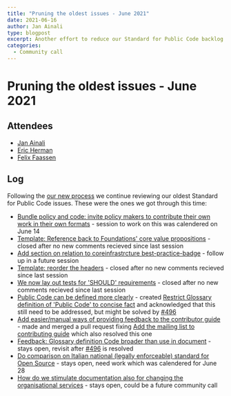 ```yaml
---
title: "Pruning the oldest issues - June 2021"
date: 2021-06-16
author: Jan Ainali
type: blogpost
excerpt: Another effort to reduce our Standard for Public Code backlog
categories:
  - Community call
---
```


# Pruning the oldest issues - June 2021

## Attendees

* [Jan Ainali](https://publiccode.net/who-we-are/team/jan-ainali.html)
* [Eric Herman](https://publiccode.net/who-we-are/team/eric-herman.html)
* [Felix Faassen](https://publiccode.net/who-we-are/team/felix-faassen.html)

## Log

Following the [our new process](/news/2021/06/14/pruning-our-backlog.md) we continue reviewing our oldest Standard for Public Code issues. These were the ones we got through this time:

- [Bundle policy and code: invite policy makers to contribute their own work in their own formats](https://github.com/publiccodenet/standard/issues/62) - session to work on this was calendered on June 14
- [Template: Reference back to Foundations' core value propositions](https://github.com/publiccodenet/standard/issues/167) - closed after no new comments recieved since last session
- [Add section on relation to coreinfrastrcture best-practice-badge](https://github.com/publiccodenet/standard/issues/200) - follow up in a future session
- [Template: reorder the headers](https://github.com/publiccodenet/standard/issues/135) - closed after no new comments recieved since last session
- [We now lay out tests for 'SHOULD' requirements](https://github.com/publiccodenet/standard/issues/155) - closed after no new comments recieved since last session
- [Public Code can be defined more clearly](https://github.com/publiccodenet/standard/issues/203) - created [Restrict Glossary definition of 'Public Code' to concise fact](https://github.com/publiccodenet/standard/issues/502) and acknowledged that this still need to be addressed, but might be solved by [#496](https://github.com/publiccodenet/standard/issues/496)
- [Add easier/manual ways of providing feedback to the contributor guide](https://github.com/publiccodenet/standard/issues/205) - made and merged a pull request fixing [Add the mailing list to contributing guide](https://github.com/publiccodenet/standard/issues/422) which also resolved this one
- [Feedback: Glossary definition Code broader than use in document](https://github.com/publiccodenet/standard/issues/208) - stays open, revisit after [#496](https://github.com/publiccodenet/standard/issues/496) is resolved
- [Do comparison on Italian national (legally enforceable) standard for Open Source](https://github.com/publiccodenet/standard/issues/209) - stays open, need work which was calendered for June 28
- [How do we stimulate documentation also for changing the organisational services](https://github.com/publiccodenet/standard/issues/210) - stays open, could be a future community call
